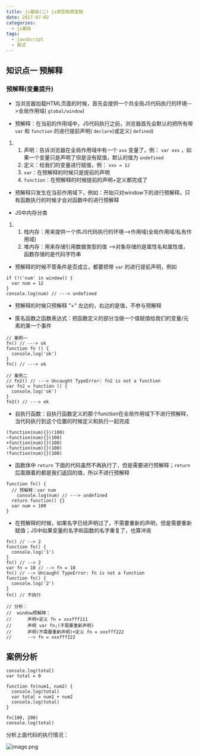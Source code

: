 ```yaml
---
title: js基础(二) js原型和原型链
date: 2017-07-02
categories:
  - js基础
tags: 
  - javaScript
  - 面试
---
```


## 知识点一 预解释

### 预解释(变量提升)

* 当浏览器加载HTML页面的时候，首先会提供一个共全局JS代码执行的环境-->全局作用域( `global/window`)

* 预解释：在当前的作用域中，JS代码执行之前，浏览器首先会默认的把所有带 `var`  和 `function` 的进行提前声明( `declare`)或定义( `defined`)

1. 1. 声明：告诉浏览器在全局作用域中有一个 `xxx` 变量了，例： `var xxx` ，如果一个变量只是声明了但是没有赋值，默认的值为 `undefined` 
   2. 定义：给我们的变量进行赋值，例： `xxx = 12` 
   3. `var`：在预解释的时候只是提前的声明
   4. `function`：在预解释的时候提前的声明+定义都完成了

* 预解释只发生在当前作用域下，例如：开始只对window下的进行预解释，只有函数执行的时候才会对函数中的进行预解释

* JS中内存分类

1. 1. 栈内存：用来提供一个供JS代码执行的环境-->作用域(全局作用域/私有作用域)
   2. 堆内存：用来存储引用数据类型的值 -->对象存储的是属性名和属性值，函数存储的是代码字符串

* 预解释的时候不管条件是否成立，都要把带 `var` 的进行提前声明，例如

```
if (!('num' in window)) {
  var num = 12
}
console.log(num) // ---> undefined
```

* 预解释的时候只预解释 "=" 左边的，右边的是值，不参与预解释

* 匿名函数之函数表达式：把函数定义的部分当做一个值赋值给我们的变量/元素的某一个事件

```
// 案例一
fn() // ---> ok
function fn () {
  console.log('ok')
}
fn() // ---> ok

// 案例二
// fn2() // ---> Uncaught TypeError: fn2 is not a function
var fn2 = function () {
  console.log('ok')
}
fn2() // ---> ok
```

* 自执行函数：自执行函数定义的那个function在全局作用域下不进行预解释，当代码执行到这个位置的时候定义和执行一起完成

```
(function(num){})(100)
~function(num){}(100)
+function(num){}(100)
-function(num){}(100)
!function(num){}(100)
```

* 函数体中 `return` 下面的代码虽然不再执行了，但是需要进行预解释；`return` 后面跟着的都是我们返回的值，所以不进行预解释

```
function fn() {
  // 预解释：var num
    console.log(num) // ---> undefined
  return function() {}
  var num = 100
}
```

* 在预解释的时候，如果名字已经声明过了，不需要重新的声明，但是需要重新赋值；JS中如果变量的名字和函数的名字重复了，也算冲突

```
fn() // --> 2
function fn() {
  console.log('1') 
}
fn() // --> 2
var fn = 10 // --> fn = 10
fn() // --> Uncaught TypeError: fn is not a function
function fn() {
  console.log('2') 
}
fn() // 不执行

// 分析：
//  window预解释：
//      声明+定义 fn = xxxfff111
//      声明 var fn;(不需要重新声明)
//      声明(不需要重新声明)+定义 fn = xxxfff222
//      --> fn = xxxfff222
```





## 案例分析

```
console.log(total)
var total = 0

function fn(num1, num2) {
  console.log(total)
  var total = num1 + num2
  console.log(total)
}

fn(100, 200)
console.log(total)
```

分析上面代码的执行情况：

![image.png](https://cdn.nlark.com/yuque/0/2020/png/738210/1597108506961-73310d03-5fed-4411-93aa-cd501eef72b5.png?x-oss-process=image%2Fresize%2Cw_1500)